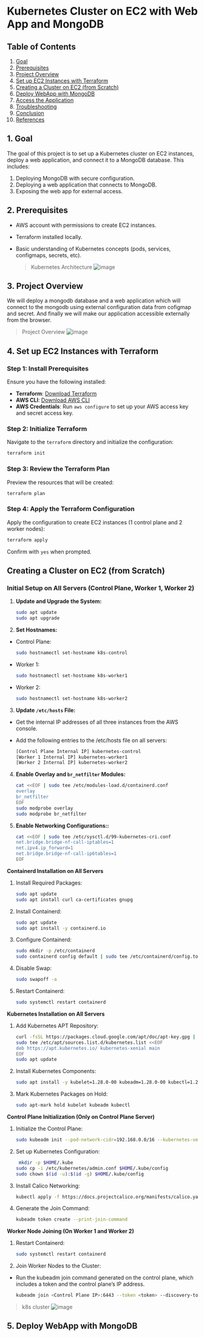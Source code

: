 # Kubernetes Cluster on EC2 with Web App and MongoDB

## Table of Contents

1. [Goal](#goal)
2. [Prerequisites](#prerequisites)
3. [Project Overview](#project-overview)
4. [Set up EC2 Instances with Terraform](#set-up-ec2-instances-with-terraform)
5. [Creating a Cluster on EC2 (from Scratch)](#creating-a-cluster-on-ec2-from-scratch)
6. [Deploy WebApp with MongoDB](#deploy-webapp-with-mongodb)
7. [Access the Application](#access-the-application)
8. [Troubleshooting](#troubleshooting)
9. [Conclusion](#conclusion)
10. [References](#references)

## 1. Goal

The goal of this project is to set up a Kubernetes cluster on EC2 instances, deploy a web application, and connect it to a MongoDB database. This includes:

1. Deploying MongoDB with secure configuration.
2. Deploying a web application that connects to MongoDB.
3. Exposing the web app for external access.

## 2. Prerequisites

-   AWS account with permissions to create EC2 instances.
-   Terraform installed locally.
-   Basic understanding of Kubernetes concepts (pods, services, configmaps, secrets, etc).

    > Kubernetes Architecture
    > ![image](https://github-production-user-asset-6210df.s3.amazonaws.com/99709883/406651320-3de14bfa-d09d-4b56-b509-e4ceccb9caac.png?X-Amz-Algorithm=AWS4-HMAC-SHA256&X-Amz-Credential=AKIAVCODYLSA53PQK4ZA%2F20250125%2Fus-east-1%2Fs3%2Faws4_request&X-Amz-Date=20250125T091710Z&X-Amz-Expires=300&X-Amz-Signature=af9190f6d0a21cc4d63ed70e0bb5b323d27c55b517d7f1bd3423c179becadeb5&X-Amz-SignedHeaders=host)

## 3. Project Overview

We will deploy a mongodb database and a web application which will connect to the mongodb using external configuration data from cofigmap and secret.
And finally we will make our application accessible externally from the browser.

> Project Overview
> ![image](https://github-production-user-asset-6210df.s3.amazonaws.com/99709883/406658204-d6bece49-c501-4718-95a5-671e4d45790a.png?X-Amz-Algorithm=AWS4-HMAC-SHA256&X-Amz-Credential=AKIAVCODYLSA53PQK4ZA%2F20250125%2Fus-east-1%2Fs3%2Faws4_request&X-Amz-Date=20250125T113308Z&X-Amz-Expires=300&X-Amz-Signature=18c75e6832e035f43ce4159159883982dc4ada3278642484e45ba4990af49722&X-Amz-SignedHeaders=host)

## 4. Set up EC2 Instances with Terraform

### Step 1: Install Prerequisites

Ensure you have the following installed:

-   **Terraform**: [Download Terraform](https://www.terraform.io/downloads.html)
-   **AWS CLI**: [Download AWS CLI](https://aws.amazon.com/cli/)
-   **AWS Credentials**: Run `aws configure` to set up your AWS access key and secret access key.

### Step 2: Initialize Terraform

Navigate to the `terraform` directory and initialize the configuration:

```bash
terraform init
```

### Step 3: Review the Terraform Plan

Preview the resources that will be created:

```bash
terraform plan
```

### Step 4: Apply the Terraform Configuration

Apply the configuration to create EC2 instances (1 control plane and 2 worker nodes):

```bash
terraform apply
```

Confirm with `yes` when prompted.

## Creating a Cluster on EC2 (from Scratch)

### Initial Setup on All Servers (Control Plane, Worker 1, Worker 2)

1. **Update and Upgrade the System:**

    ```bash
    sudo apt update
    sudo apt upgrade
    ```

2. **Set Hostnames:**

-   Control Plane:

    ```bash
    sudo hostnamectl set-hostname k8s-control
    ```

-   Worker 1:

    ```bash
    sudo hostnamectl set-hostname k8s-worker1
    ```

-   Worker 2:

    ```bash
    sudo hostnamectl set-hostname k8s-worker2
    ```

3. **Update `/etc/hosts` File:**

-   Get the internal IP addresses of all three instances from the AWS console.

-   Add the following entries to the /etc/hosts file on all servers:

    ```bash
    [Control Plane Internal IP] kubernetes-control
    [Worker 1 Internal IP] kubernetes-worker1
    [Worker 2 Internal IP] kubernetes-worker2
    ```

4.  **Enable Overlay and `br_netfilter` Modules:**

    ```bash
    cat <<EOF | sudo tee /etc/modules-load.d/containerd.conf
    overlay
    br_netfilter
    EOF
    sudo modprobe overlay
    sudo modprobe br_netfilter
    ```

5.  **Enable Networking Configurations::**

    ```bash
    cat <<EOF | sudo tee /etc/sysctl.d/99-kubernetes-cri.conf
    net.bridge.bridge-nf-call-iptables=1
    net.ipv4.ip_forward=1
    net.bridge.bridge-nf-call-ip6tables=1
    EOF
    ```

**Containerd Installation on All Servers**

1.  Install Required Packages:

    ```bash
    sudo apt update
    sudo apt install curl ca-certificates gnupg
    ```

2.  Install Containerd:

    ```bash
    sudo apt update
    sudo apt install -y containerd.io
    ```

3.  Configure Containerd:

    ```bash
    sudo mkdir -p /etc/containerd
    sudo containerd config default | sudo tee /etc/containerd/config.toml
    ```

4.  Disable Swap:

    ```bash
    sudo swapoff -a
    ```

5.  Restart Containerd:
    ```bash
    sudo systemctl restart containerd
    ```

**Kubernetes Installation on All Servers**

1. Add Kubernetes APT Repository:

    ```bash
    curl -fsSL https://packages.cloud.google.com/apt/doc/apt-key.gpg | sudo apt-key add -
    sudo tee /etc/apt/sources.list.d/kubernetes.list <<EOF
    deb https://apt.kubernetes.io/ kubernetes-xenial main
    EOF
    sudo apt update
    ```

2. Install Kubernetes Components:

    ```bash
    sudo apt install -y kubelet=1.28.0-00 kubeadm=1.28.0-00 kubectl=1.28.0-00
    ```

3. Mark Kubernetes Packages on Hold:
    ```bash
    sudo apt-mark hold kubelet kubeadm kubectl
    ```

**Control Plane Initialization (Only on Control Plane Server)**

1. Initialize the Control Plane:

    ```bash
    sudo kubeadm init --pod-network-cidr=192.168.0.0/16 --kubernetes-version=1.28.0
    ```

2. Set up Kubernetes Configuration:

    ```bash
     mkdir -p $HOME/.kube
    sudo cp -i /etc/kubernetes/admin.conf $HOME/.kube/config
    sudo chown $(id -u):$(id -g) $HOME/.kube/config
    ```

3. Install Calico Networking:

    ```bash
    kubectl apply -f https://docs.projectcalico.org/manifests/calico.yaml
    ```

4. Generate the Join Command:
    ```bash
    kubeadm token create --print-join-command
    ```

**Worker Node Joining (On Worker 1 and Worker 2)**

1. Restart Containerd:

    ```bash
    sudo systemctl restart containerd
    ```

2. Join Worker Nodes to the Cluster:

-   Run the kubeadm join command generated on the control plane, which includes a token and the control plane’s IP address.

    ```bash
    kubeadm join <Control Plane IP>:6443 --token <token> --discovery-token-ca-cert-hash sha256:<hash>

    ```

> k8s cluster
> ![image](https://github-production-user-asset-6210df.s3.amazonaws.com/99709883/406659927-a68aef12-6415-4e03-9302-c2c4c85e2226.png?X-Amz-Algorithm=AWS4-HMAC-SHA256&X-Amz-Credential=AKIAVCODYLSA53PQK4ZA%2F20250125%2Fus-east-1%2Fs3%2Faws4_request&X-Amz-Date=20250125T120848Z&X-Amz-Expires=300&X-Amz-Signature=8731839685e555e174fd18df25aec910615885b9f14f2552aa02876c2a917d65&X-Amz-SignedHeaders=host)

## 5. Deploy WebApp with MongoDB
